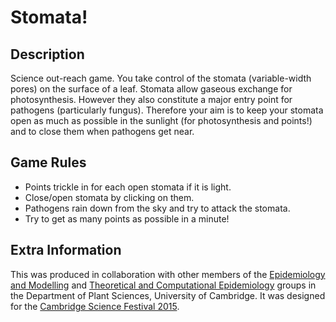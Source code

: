 # Stomata!

## Description
Science out-reach game. You take control of the stomata (variable-width pores) on the surface of a leaf. Stomata allow gaseous exchange for photosynthesis. However they also constitute a major entry point for pathogens (particularly fungus). Therefore your aim is to keep your stomata open as much as possible in the sunlight (for photosynthesis and points!) and to close them when pathogens get near.

## Game Rules
* Points trickle in for each open stomata if it is light.
* Close/open stomata by clicking on them.
* Pathogens rain down from the sky and try to attack the stomata.
* Try to get as many points as possible in a minute!

## Extra Information
This was produced in collaboration with other members of the [Epidemiology and Modelling](http://www.plantsci.cam.ac.uk/research/chrisgilligan) and [Theoretical and Computational Epidemiology](http://www.plantsci.cam.ac.uk/research/nikcunniffe) groups in the Department of Plant Sciences, University of Cambridge. It was designed for the [Cambridge Science Festival 2015](http://www.sciencefestival.cam.ac.uk/2015-cambridge-science-festival). 
